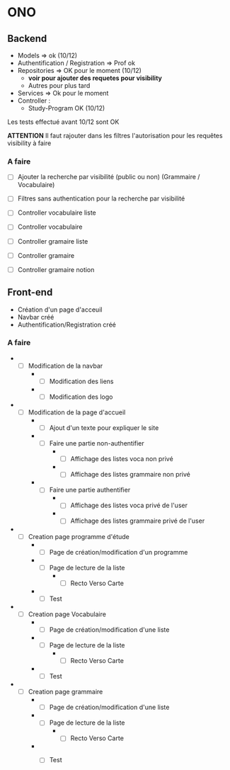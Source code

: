 # ONO

## Backend

* Models => ok (10/12) 
* Authentification / Registration => Prof ok
* Repositories => OK pour le moment (10/12) 
    * **voir pour ajouter des requetes pour visibility**
    * Autres pour plus tard
* Services => Ok pour le moment
* Controller :
    * Study-Program OK (10/12)

Les tests effectué avant 10/12 sont OK

**ATTENTION** Il faut rajouter dans les filtres l'autorisation pour les requêtes visibility à faire

### A faire

- [ ] Ajouter la recherche par visibilité (public ou non) (Grammaire / Vocabulaire)
- [ ] Filtres sans authentication pour la recherche par visibilité
- [ ] Controller vocabulaire liste
- [ ] Controller vocabulaire
- [ ] Controller gramaire liste
- [ ] Controller gramaire
- [ ] Controller gramaire notion


## Front-end

* Création d'un page d'acceuil
* Navbar créé
* Authentification/Registration créé

### A faire

* - [ ] Modification de la navbar
    * - [ ] Modification des liens
    * - [ ] Modification des logo

* - [ ] Modification de la page d'accueil
    * - [ ] Ajout d'un texte pour expliquer le site
    * - [ ] Faire une partie non-authentifier
        * - [ ] Affichage des listes voca non privé
        * - [ ] Affichage des listes grammaire non privé
    * - [ ] Faire une partie authentifier
        * - [ ] Affichage des listes voca privé de l'user
        * - [ ] Affichage des listes grammaire privé de l'user

* - [ ] Creation page programme d'étude
    * - [ ] Page de création/modification d'un programme
    * - [ ] Page de lecture de la liste
        * - [ ] Recto Verso Carte
    * - [ ] Test

* - [ ] Creation page Vocabulaire
    * - [ ] Page de création/modification d'une liste
    * - [ ] Page de lecture de la liste
        * - [ ] Recto Verso Carte
    * - [ ] Test

* - [ ] Creation page grammaire
    * - [ ] Page de création/modification d'une liste
    * - [ ] Page de lecture de la liste
        * - [ ] Recto Verso Carte
    * - [ ] Test


